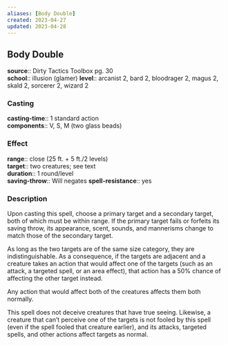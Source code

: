 ```yaml
---
aliases: [Body Double]
created: 2023-04-27
updated: 2023-04-28
---
```


## Body Double

**source**:: Dirty Tactics Toolbox pg. 30  
**school**:: illusion (glamer)
**level**:: arcanist 2, bard 2, bloodrager 2, magus 2, skald 2, sorcerer 2, wizard 2

### Casting

**casting-time**:: 1 standard action  
**components**:: V, S, M (two glass beads)

### Effect

**range**:: close (25 ft. + 5 ft./2 levels)  
**target**:: two creatures; see text  
**duration**:: 1 round/level  
**saving-throw**:: Will negates
**spell-resistance**:: yes

### Description

Upon casting this spell, choose a primary target and a secondary target, both of which must be within range. If the primary target fails or forfeits its saving throw, its appearance, scent, sounds, and mannerisms change to match those of the secondary target.  
  
As long as the two targets are of the same size category, they are indistinguishable. As a consequence, if the targets are adjacent and a creature takes an action that would affect one of the targets (such as an attack, a targeted spell, or an area effect), that action has a 50% chance of affecting the other target instead.  
  
Any action that would affect both of the creatures affects them both normally.  
  
This spell does not deceive creatures that have true seeing. Likewise, a creature that can’t perceive one of the targets is not fooled by this spell (even if the spell fooled that creature earlier), and its attacks, targeted spells, and other actions affect targets as normal.
